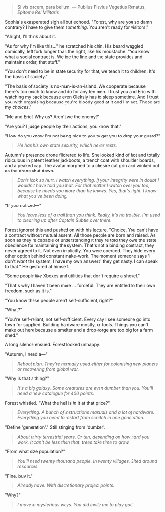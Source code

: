 > Si vis pacem, para bellum.
> — Publius Flavius Vegetius Renatus, _Epitoma Rei Militaris_

Sophia's exasperated sigh all but echoed. "Forest, why are you so damn contrary? I have to give them _something_. You aren't ready for visitors."

"Alright, I'll think about it. 

"As for why I'm like this..." he scratched his chin. His beard waggled comically, left fork longer than the right, like his moustache. "You know what a social contract is. We toe the line and the state provides and maintains order, that stuff."

"You don't need to be in state security for that, we teach it to children. It's the basis of society."

"The basis of society is no-man-is-an-island. We cooperate because there's too much to know and do for any ten men. I trust you and Eric with watching my back because even Oleksiy has to sleep sometime. And I trust you with organising because you're bloody good at it and I'm not. Those are my _choices_."

"Me and Eric? Why us? Aren't we the enemy?"

"Are you? I judge people by their actions, you know that."

"How do you know I'm not being nice to you to get you to drop your guard?"

> _He has his own state security, which never rests._

Autumn's presence drone flickered to life. She looked kind of hot and totally ridiculous in patent leather jackboots, a trench coat with shoulder boards, and a peaked cap. The avatar morphed to a chesire cat grin and winked out as the drone shut down.

> _Don't look so hurt. I watch everything. If your integrity were in doubt I wouldn't have told you that. For that matter I watch over you too, because he needs you more than he knows. Yes, that's right. I know what you've been doing._

"If _you_ noticed&mdash;"

> _You leave less of a trail than you think. Really, it's no trouble. I'm used to cleaning up after Captain Subtle over there._

Forest ignored this and pushed on with his lecture. "Choice. You can't have a contract without mutual assent. All those people are born and raised. As soon as they're capable of understanding it they're told they owe the state obedience for maintaining the system. That's not a binding contract, they never agreed to it. Not even implicitly. You were coerced. They hide every other option behind constant make-work. The moment someone says 'I don't _want_ the system, I have my own answers' they get nasty. I can speak to that." He gestured at himself.

"Some people _like_ Xboxes and utilities that don't require a shovel."

"That's why I haven't been more ... forceful. They are entitled to their own freedom, such as it is."

"You know these people aren't self-sufficient, right?"

"What?"

"You're self-reliant, not self-sufficient. Every day I see someone go into town for supplied. Building hardware mostly, or tools. Things you can't make out here because a smelter and a drop-forge are too big for a farm shed."

A long silence ensued. Forest looked unhappy.

"Autumn, I need a&mdash;"

> _Reboot plan. They're normally used either for colonising new planets or recovering from global war._

"Why is that a thing?"

> _It's a big galaxy. Some creatures are even dumber than you. You'll need a new catalogue for 400 points._

Forest whistled. "What the hell is _in_ it at that price?"

> _Everything. A bunch of instructions manuals and a lot of hardware. Everything you need to restart from scratch in one generation._

"Define 'generation'." Still stinging from 'dumber'.

> _About thirty terrestrial years. Or ten, depending on how hard you work. It can't be less than that, trees take time to grow._

"From what size population?"

> _You'll need twenty thousand people. In twenty villages. Sited around resources._

"Fine, buy it."

> _Already have. With discretionary project points._

"Why?"

> _I move in mysterious ways. You did invite me to play god._
